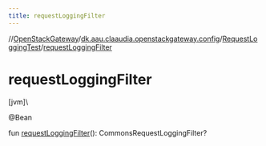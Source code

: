 ```yaml
---
title: requestLoggingFilter
---
```

//[OpenStackGateway](../../../index.html)/[dk.aau.claaudia.openstackgateway.config](../index.html)/[RequestLoggingTest](index.html)/[requestLoggingFilter](request-logging-filter.html)



# requestLoggingFilter



[jvm]\




@Bean



fun [requestLoggingFilter](request-logging-filter.html)(): CommonsRequestLoggingFilter?




